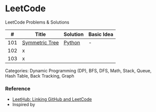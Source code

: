 # LeetCode
LeetCode Problems & Solutions
   
| # | Title | Solution | Basic Idea |
|---| ----- | -------- | ---------- |
|101|[Symmetric Tree](https://leetcode.com/problems/symmetric-tree/) | [Python](./101-symmetric-tree)|-|
|102|x
|103|x

Categories: Dynamic Programming (DP), BFS, DFS, Math, Stack, Queue, Hash Table, Back Tracking, Graph

### Reference
- [LeetHub: Linking GitHub and LeetCode](https://github.com/QasimWani/LeetHub)
- Inspired by 
 

